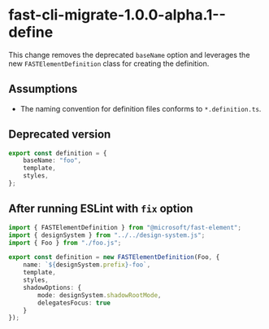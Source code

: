 # fast-cli-migrate-1.0.0-alpha.1--define

This change removes the deprecated `baseName` option and leverages the new `FASTElementDefinition` class for creating the definition.

## Assumptions

- The naming convention for definition files conforms to `*.definition.ts`.

## Deprecated version

```ts
export const definition = {
    baseName: "foo",
    template,
    styles,
};
```

## After running ESLint with `fix` option

```ts
import { FASTElementDefinition } from "@microsoft/fast-element";
import { designSystem } from "../../design-system.js";
import { Foo } from "./foo.js";

export const definition = new FASTElementDefinition(Foo, {
    name: `${designSystem.prefix}-foo`,
    template,
    styles,
    shadowOptions: {
        mode: designSystem.shadowRootMode,
        delegatesFocus: true 
    }
});
```